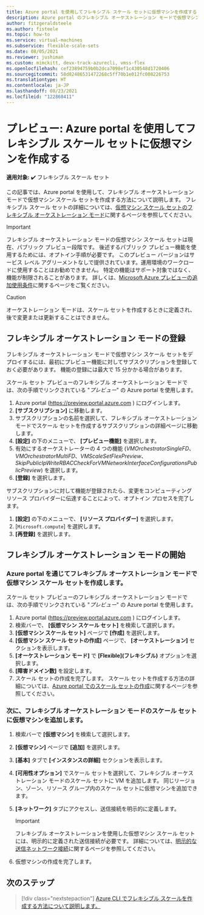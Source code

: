 ```yaml
---
title: Azure portal を使用してフレキシブル スケール セットに仮想マシンを作成する
description: Azure portal のフレキシブル オーケストレーション モードで仮想マシン スケール セットを作成する方法について説明します。
author: fitzgeraldsteele
ms.author: fisteele
ms.topic: how-to
ms.service: virtual-machines
ms.subservice: flexible-scale-sets
ms.date: 08/05/2021
ms.reviewer: jushiman
ms.custom: mimckitt, devx-track-azurecli, vmss-flex
ms.openlocfilehash: cef23894759b0b2dca7098ef1c430548d1720406
ms.sourcegitcommit: 58d82486531472268c5ff70b1e012fc008226753
ms.translationtype: HT
ms.contentlocale: ja-JP
ms.lasthandoff: 08/23/2021
ms.locfileid: "122868411"
---
```

# <a name="preview-create-virtual-machines-in-a-flexible-scale-set-using-azure-portal"></a>プレビュー: Azure portal を使用してフレキシブル スケール セットに仮想マシンを作成する

**適用対象:** :heavy_check_mark: フレキシブル スケール セット

この記事では、Azure portal を使用して、フレキシブル オーケストレーション モードで仮想マシン スケール セットを作成する方法について説明します。 フレキシブル スケール セットの詳細については、[仮想マシン スケール セットのフレキシブル オーケストレーション モード](flexible-virtual-machine-scale-sets.md)に関するページを参照してください。 


> [!IMPORTANT]
> フレキシブル オーケストレーション モードの仮想マシン スケール セットは現在、パブリック プレビュー段階です。 後述するパブリック プレビュー機能を使用するためには、オプトイン手順が必要です。
> このプレビュー バージョンはサービス レベル アグリーメントなしで提供されています。運用環境のワークロードに使用することはお勧めできません。 特定の機能はサポート対象ではなく、機能が制限されることがあります。
> 詳しくは、[Microsoft Azure プレビューの追加使用条件](https://azure.microsoft.com/support/legal/preview-supplemental-terms/)に関するページをご覧ください。


> [!CAUTION]
> オーケストレーション モードは、スケール セットを作成するときに定義され、後で変更または更新することはできません。


## <a name="register-for-flexible-orchestration-mode"></a>フレキシブル オーケストレーション モードの登録

フレキシブル オーケストレーション モードで仮想マシン スケール セットをデプロイするには、最初にプレビュー機能に対してサブスクリプションを登録しておく必要があります。 機能の登録には最大で 15 分かかる場合があります。

スケール セット プレビューのフレキシブル オーケストレーション モードでは、次の手順でリンクされている "*プレビュー*" の Azure portal を使用します。 

1. Azure portal (https://preview.portal.azure.com ) にログインします。
1. **[サブスクリプション]** に移動します。
1. サブスクリプションの名前を選択して、フレキシブル オーケストレーション モードでスケール セットを作成するサブスクリプションの詳細ページに移動します。
1. **[設定]** の下のメニューで、 **[プレビュー機能]** を選択します。
1. 有効にするオーケストレーターの 4 つの機能 (*VMOrchestratorSingleFD*、*VMOrchestratorMultiFD*、*VMScaleSetFlexPreview*、*SkipPublicIpWriteRBACCheckForVMNetworkInterfaceConfigurationsPublicPreview*) を選択します。
1. **[登録]** を選択します。

サブスクリプションに対して機能が登録されたら、変更をコンピューティング リソース プロバイダーに伝達することによって、オプトイン プロセスを完了します。 

1. **[設定]** の下のメニューで、 **[リソース プロバイダー]** を選択します。
1. [`Microsoft.compute`] を選択します。
1. **[再登録]** を選択します。


## <a name="get-started-with-flexible-orchestration-mode"></a>フレキシブル オーケストレーション モードの開始

### <a name="create-a-virtual-machine-scale-set-in-flexible-orchestration-mode-through-the-azure-portal"></a>Azure portal を通じてフレキシブル オーケストレーション モードで仮想マシン スケール セットを作成します。

スケール セット プレビューのフレキシブル オーケストレーション モードでは、次の手順でリンクされている "*プレビュー*" の Azure portal を使用します。 

1. Azure portal (https://preview.portal.azure.com ) にログインします。
1. 検索バーで、 **[仮想マシン スケール セット]** を検索して選択します。
1. **[仮想マシン スケール セット]** ページで **[作成]** を選択します。
1. **[仮想マシン スケール セットの作成]** ページで、 **[オーケストレーション]** セクションを表示します。
1. **[オーケストレーション モード]** で **[Flexible]\(フレキシブル\)** オプションを選択します。
1. **[障害ドメイン数]** を設定します。
1. スケール セットの作成を完了します。 スケール セットを作成する方法の詳細については、[Azure portal でのスケール セットの作成](../virtual-machine-scale-sets/quick-create-portal.md#create-virtual-machine-scale-set)に関するページを参照してください。


### <a name="next-add-a-virtual-machine-to-the-scale-set-in-flexible-orchestration-mode"></a>次に、フレキシブル オーケストレーション モードのスケール セットに仮想マシンを追加します。

1. 検索バーで **[仮想マシン]** を検索して選択します。
1. **[仮想マシン]** ページで **[追加]** を選択します。
1. **[基本]** タブで **[インスタンスの詳細]** セクションを表示します。
1. **[可用性オプション]** でスケール セットを選択して、フレキシブル オーケストレーション モードのスケール セットに VM を追加します。 同じリージョン、ゾーン、リソース グループ内のスケール セットに仮想マシンを追加できます。
1. **[ネットワーク]** タブにアクセスし、送信接続を明示的に定義します。

    > [!IMPORTANT]
    > フレキシブル オーケストレーションを使用した仮想マシン スケール セットには、明示的に定義された送信接続が必要です。 詳細については、[明示的な送信ネットワーク接続](flexible-virtual-machine-scale-sets.md#explicit-network-outbound-connectivity-required)に関するページを参照してください。

1. 仮想マシンの作成を完了します。


## <a name="next-steps"></a>次のステップ
> [!div class="nextstepaction"]
> [Azure CLI でフレキシブル スケールを作成する方法について説明します。](flexible-virtual-machine-scale-sets-cli.md)